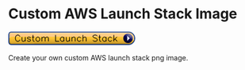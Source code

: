 # Custom AWS Launch Stack Image

![Custom Launch Stack](/readme-images/custom-launch-stack.png?raw=true)

Create your own custom AWS launch stack png image.

